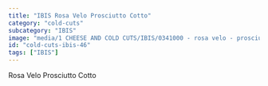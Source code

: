 ```yaml
---
title: "IBIS Rosa Velo Prosciutto Cotto"
category: "cold-cuts"
subcategory: "IBIS"
image: "media/1 CHEESE AND COLD CUTS/IBIS/0341000 - rosa velo - prosciutto cotto.jpg"
id: "cold-cuts-ibis-46"
tags: ["IBIS"]
---
```


Rosa Velo Prosciutto Cotto

